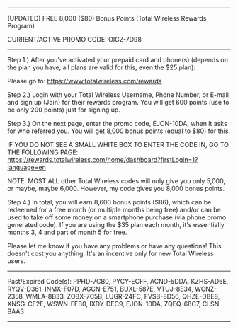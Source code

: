 _____________________________________________________________________________________________________
(UPDATED) FREE 8,000 ($80) Bonus Points (Total Wireless Rewards Program)

CURRENT/ACTIVE PROMO CODE: OIGZ-7D98
_____________________________________________________________________________________________________

Step 1.) After you've activated your prepaid card and phone(s) (depends on the plan you have, all plans are valid for this, even the $25 plan):

Please go to:
https://www.totalwireless.com/rewards

Step 2.) Login with your Total Wireless Username, Phone Number, or E-mail and sign up (Join) for their rewards program. You will get 600 points (use to be only 200 points) just for signing up.

Step 3.) On the next page, enter the promo code, EJON-10DA, when it asks for who referred you. You will get 8,000 bonus points (equal to $80) for this.

IF YOU DO NOT SEE A SMALL WHITE BOX TO ENTER THE CODE IN, GO TO THE FOLLOWING PAGE:
https://rewards.totalwireless.com/home/dashboard?firstLogin=1?language=en

NOTE: MOST ALL other Total Wireless codes will only give you only 5,000, or maybe, maybe 6,000. However, my code gives you 8,000 bonus points.

Step 4.) In total, you will earn 8,600 bonus points ($86), which can be redeemed for a free month (or multiple months being free) and/or can be used to take off some money on a smartphone purchase (via phone promo generated code). If you are using the $35 plan each month, it's essentially months 3, 4 and part of month 5 for free.

Please let me know if you have any problems or have any questions! This doesn't cost you anything. It's an incentive only for new Total Wireless users.

_____________________________________________________________________________________________________
Past/Expired Code(s): PPHD-7CB0, PYCY-ECFF, ACND-5DDA, KZHS-AD6E, RYQV-D361, INMX-F07D, AGCN-E751, BUXL-587E, VTUJ-8E34, WCNZ-2358, WMLA-8B33, ZOBX-7C5B, LUGR-24FC, FVSB-8D56, QHZE-DBE8, XNSG-CE2E, WSWN-FEB0, IXDY-DEC9, EJON-10DA, ZQEQ-68C7, CLSN-BAA3
_____________________________________________________________________________________________________

